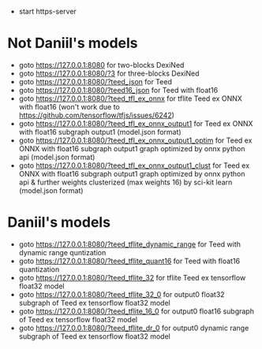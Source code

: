 - start https-server

# Not Daniil's models

- goto https://127.0.0.1:8080 for two-blocks DexiNed
- goto https://127.0.0.1:8080/?3 for three-blocks DexiNed
- goto https://127.0.0.1:8080/?teed_json for Teed
- goto https://127.0.0.1:8080/?teed16_json for Teed with float16
- goto https://127.0.0.1:8080/?teed_tfl_ex_onnx for tflite Teed ex ONNX with float16 (won't work due to https://github.com/tensorflow/tfjs/issues/6242)
- goto https://127.0.0.1:8080/?teed_tfl_ex_onnx_output1 for Teed ex ONNX with float16 subgraph output1 (model.json format)
- goto https://127.0.0.1:8080/?teed_tfl_ex_onnx_output1_optim for Teed ex ONNX with float16 subgraph output1 graph optimized by onnx python api (model.json format)
- goto https://127.0.0.1:8080/?teed_tfl_ex_onnx_output1_clust for Teed ex ONNX with float16 subgraph output1 graph optimized by onnx python api & further weights clusterized (max weights 16) by sci-kit learn (model.json format)


# Daniil's models

- goto https://127.0.0.1:8080/?teed_tflite_dynamic_range for Teed with dynamic range quntization
- goto https://127.0.0.1:8080/?teed_tflite_quant16 for Teed with float16 quantization
- goto https://127.0.0.1:8080/?teed_tflite_32 for tflite Teed ex tensorflow float32 model
- goto https://127.0.0.1:8080/?teed_tflite_32_0 for output0 float32 subgraph of Teed ex tensorflow float32 model
- goto https://127.0.0.1:8080/?teed_tflite_16_0 for output0 float16 subgraph of Teed ex tensorflow float32 model
- goto https://127.0.0.1:8080/?teed_tflite_dr_0 for output0 dynamic range subgraph of Teed ex tensorflow float32 model
